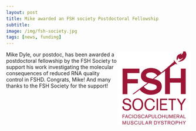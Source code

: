 ```yaml
---
layout: post  
title: Mike awarded an FSH society Postdoctoral Fellowship
subtitle:
image: /img/fsh-society.jpg  
tags: [news, funding]  
---
```


<img align="right" src="/img/fsh-society.jpg" style="width:200px !important;height:200px !important;" />
Mike Dyle, our postdoc, has been awarded a postdoctoral fellowship by the FSH Society to support his work investigating the molecular consequences of reduced RNA quality control in FSHD. Congrats, Mike! And many thanks to the FSH Society for the support! 
<br>
<br>
